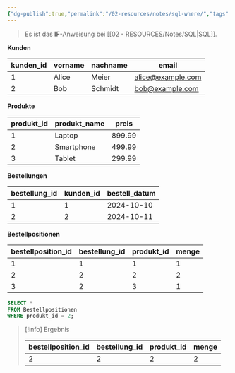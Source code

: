 ```yaml
---
{"dg-publish":true,"permalink":"/02-resources/notes/sql-where/","tags":["code/SQL"],"noteIcon":"","updated":"2024-10-11T15:16:05.000+02:00"}
---
```


>Es ist das **IF**-Anweisung bei [[02 - RESOURCES/Notes/SQL\|SQL]].


**Kunden**

| kunden_id | vorname | nachname | email             |
| --------- | ------- | -------- | ----------------- |
| 1         | Alice   | Meier    | alice@example.com |
| 2         | Bob     | Schmidt  | bob@example.com   |

 **Produkte**

| produkt_id | produkt_name | preis  |
| ---------- | ------------ | ------ |
| 1          | Laptop       | 899.99 |
| 2          | Smartphone   | 499.99 |
| 3          | Tablet       | 299.99 |

 **Bestellungen**

| bestellung_id | kunden_id | bestell_datum |
|---------------|-----------|---------------|
| 1             | 1         | 2024-10-10    |
| 2             | 2         | 2024-10-11    |

 **Bestellpositionen**

| bestellposition_id | bestellung_id | produkt_id | menge |
|--------------------|---------------|------------|-------|
| 1                  | 1             | 1          | 1     |
| 2                  | 2             | 2          | 2     |
| 3                  | 2             | 3          | 1     |

```sql
SELECT * 
FROM Bestellpositionen
WHERE produkt_id = 2;
```
  
>[!info] Ergebnis
>
>| bestellposition_id | bestellung_id | produkt_id | menge |
>|--------------------|---------------|------------|-------|
>| 2                  | 2             | 2          | 2     |
